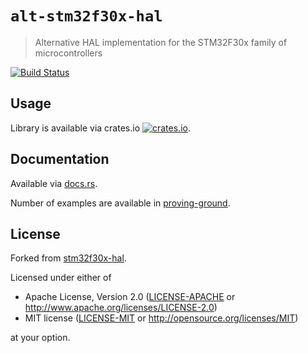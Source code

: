 # `alt-stm32f30x-hal`

> Alternative HAL implementation for the STM32F30x family of microcontrollers

[`embedded-hal`]: https://crates.io/crates/embedded-hal

[![Build Status](https://travis-ci.org/copterust/alt-stm32f30x-hal.svg?branch=master)](https://travis-ci.org/copterust/alt-stm32f30x-hal)

## Usage

Library is available via crates.io [![crates.io](http://meritbadge.herokuapp.com/alt-stm32f30x-hal?style=flat-square)](https://crates.io/crates/alt-stm32f30x-hal).

## Documentation

Available via [docs.rs](https://docs.rs/alt-stm32f30x-hal/).

Number of examples are available in [proving-ground](https://github.com/copterust/proving-ground).

## License

Forked from [stm32f30x-hal](http://github.com/japaric/stm32f30x-hal).

Licensed under either of

- Apache License, Version 2.0 ([LICENSE-APACHE](LICENSE-APACHE) or
  http://www.apache.org/licenses/LICENSE-2.0)
- MIT license ([LICENSE-MIT](LICENSE-MIT) or http://opensource.org/licenses/MIT)

at your option.
